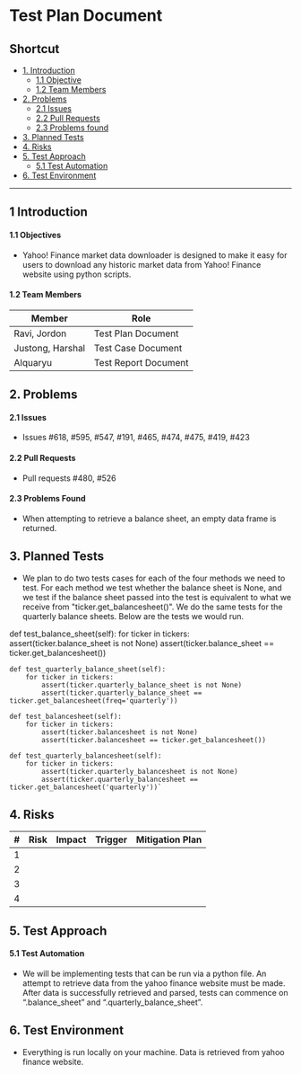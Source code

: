# Test Plan Document

## Shortcut
* [1. Introduction](#intro)
  - [1.1 Objective](#s1)
  - [1.2 Team Members](#s2)
* [2. Problems](#problems)
  - [2.1 Issues](#issues)
  - [2.2 Pull Requests](#pr)
  - [2.3 Problems found](#pf)
* [3. Planned Tests](#plannedTests)
* [4. Risks](#risks)
* [5. Test Approach](#testApproach)
  - [5.1 Test Automation](#s5)
* [6. Test Environment](#testEnvironment)

***

<a id="intro"><h2>1 Introduction</h2></a>
<a id="s1"><h4>1.1 Objectives</h4></a>
- Yahoo! Finance market data downloader is designed to make it easy for users to download any historic market data from Yahoo! Finance website using python scripts.

<a id="s2"><h4>1.2 Team Members</h4></a>

| Member  | Role |
|---|---|
|  Ravi, Jordon |  Test Plan Document |
| Justong, Harshal  |  Test Case Document |
|  Alquaryu |  Test Report Document |


<a id="problems"><h2>2. Problems</h2></a>

<a id="issues"><h4>2.1 Issues</h4></a>
- Issues #618, #595, #547, #191, #465, #474, #475, #419, #423

<a id="pr"><h4>2.2 Pull Requests</h4></a>
- Pull requests #480, #526

<a id="pf"><h4>2.3 Problems Found</h4></a>
- When attempting to retrieve a balance sheet, an empty data frame is returned.

<a id="plannedTests"><h2>3. Planned Tests</h2></a>
- We plan to do two tests cases for each of the four methods we need to test. For each method we test whether the balance sheet is None, 
and we test if the balance sheet passed into the test is equivalent to what we receive from "ticker.get_balancesheet()". 
We do the same tests for the quarterly balance sheets. Below are the tests we would run.

def test_balance_sheet(self):
        for ticker in tickers:
            assert(ticker.balance_sheet is not None)
            assert(ticker.balance_sheet == ticker.get_balancesheet())

    def test_quarterly_balance_sheet(self):
        for ticker in tickers:
            assert(ticker.quarterly_balance_sheet is not None)
            assert(ticker.quarterly_balance_sheet == ticker.get_balancesheet(freq='quarterly'))

    def test_balancesheet(self):
        for ticker in tickers:
            assert(ticker.balancesheet is not None)
            assert(ticker.balancesheet == ticker.get_balancesheet())

    def test_quarterly_balancesheet(self):
        for ticker in tickers:
            assert(ticker.quarterly_balancesheet is not None)
            assert(ticker.quarterly_balancesheet == ticker.get_balancesheet('quarterly'))`


<a id="risks"><h2>4. Risks</h2></a>

| #  | Risk | Impact | Trigger | Mitigation Plan |
|---|---|---|---|---|
| 1 |  |  |  | |  |  |
| 2 |  |  |  | |  |  |
| 3 |  |  |  | |  |  |
| 4 |  |  |  | |  |  |

<a id="testApproach"><h2>5. Test Approach</h2></a>
<a id="s5"><h4>5.1 Test Automation</h4></a>
- We will be implementing tests that can be run via a python file. An attempt to retrieve data from the yahoo finance website must be made.
After data is successfully retrieved and parsed, tests can commence on “.balance_sheet” and “.quarterly_balance_sheet”.

<a id="testEnvironment"><h2>6. Test Environment</h2></a>
- Everything is run locally on your machine. Data is retrieved from yahoo finance website.
























